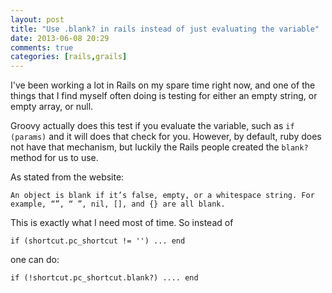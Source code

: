 ```yaml
---
layout: post
title: "Use .blank? in rails instead of just evaluating the variable"
date: 2013-06-08 20:29
comments: true
categories: [rails,grails]
---
```

I've been working a lot in Rails on my spare time right now, and one of the things that I find myself often doing is testing for either an empty string, or empty array, or null.

Groovy actually does this test if you evaluate the variable, such as ```if (params)``` and it will does that check for you. However, by default, ruby does not have that mechanism, but luckily the Rails people created the ```blank?``` method for us to use.

As stated from the website:

```
An object is blank if it’s false, empty, or a whitespace string. For example, “”, “ ”, nil, [], and {} are all blank.
```

This is exactly what I need most of time. So instead of

```
if (shortcut.pc_shortcut != '') ... end
```

one can do:

```
if (!shortcut.pc_shortcut.blank?) .... end
```



